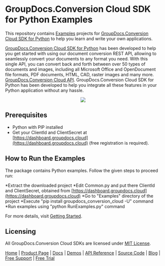 # GroupDocs.Conversion Cloud SDK for Python Examples

This repository contains [Examples](Examples) projects for [GroupDocs.Conversion Cloud SDK for Python](https://github.com/groupdocs-conversion-cloud/groupdocs-conversion-cloud-python) to help you learn and write your own applications.

[GroupDocs.Conversion Cloud SDK for Python](https://products.groupdocs.cloud/conversion/python) has been developed to help you get started with using our document conversion REST API, allowing to seamlessly convert your documents to any format you need. With this single API, you can convert back and forth between over 50 types of documents and images, including all Microsoft Office and OpenDocument file formats, PDF documents, HTML, CAD, raster images and many more.
[GroupDocs.Conversion Cloud API](https://products.groupdocs.cloud/conversion). GroupDocs.Conversion Cloud SDK for Python has been developed to help you integrate all these features in your Python application without any hassle.

<p align="center">
  <a title="Download complete GroupDocs.Conversion Cloud SDK Python Example source code" href="https://github.com/groupdocs-conversion-cloud/groupdocs-conversion-cloud-python-samples/archive/master.zip">
	<img src="https://raw.github.com/AsposeExamples/java-examples-dashboard/master/images/downloadZip-Button-Large.png" />
  </a>
</p>

## Prerequisites

+ Python with PIP installed
+ Get your ClientId and ClientSecret at [https://dashboard.groupdocs.cloud](https://dashboard.groupdocs.cloud) (free registration is required).

## How to Run the Examples

The package contains Python examples. Follow the given steps to proceed run:

*Extract the downloaded project
*Edit Common.py and put there ClientId and ClientSecret, obtained from [https://dashboard.groupdocs.cloud](https://dashboard.groupdocs.cloud)
*Go to "Examples" directory of the project
*Execute "pip install groupdocs_conversion_cloud -U" command
*Run examples using "python RunExamples.py" command

For more details, visit  [Getting Started](https://docs.groupdocs.cloud/conversion/getting-started/).

## Licensing

All GroupDocs.Conversion Cloud SDKs are licensed under [MIT License](LICENSE).

[Home](https://www.groupdocs.cloud/) | [Product Page](https://products.groupdocs.cloud/conversion/python) | [Docs](https://docs.groupdocs.cloud/conversion/) | [Demos](https://products.groupdocs.app/conversion/family) | [API Reference](https://apireference.groupdocs.cloud/conversion/) | [Source Code](https://github.com/groupdocs-conversion-cloud/groupdocs-conversion-cloud-python) | [Blog](https://blog.groupdocs.cloud/category/conversion/) | [Free Support](https://forum.groupdocs.cloud/c/conversion) | [Free Trial](https://purchase.groupdocs.cloud/trial)
